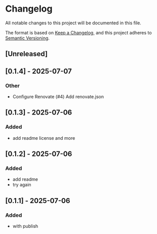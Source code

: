 # Changelog
All notable changes to this project will be documented in this file.

The format is based on [Keep a Changelog](https://keepachangelog.com/en/1.0.0/),
and this project adheres to [Semantic Versioning](https://semver.org/spec/v2.0.0.html).

## [Unreleased]

## [0.1.4] - 2025-07-07

### Other
- Configure Renovate (#4)
  Add renovate.json

## [0.1.3] - 2025-07-06

### Added
- add readme license and more

## [0.1.2] - 2025-07-06

### Added
- add readme
- try again

## [0.1.1] - 2025-07-06

### Added
- with publish
